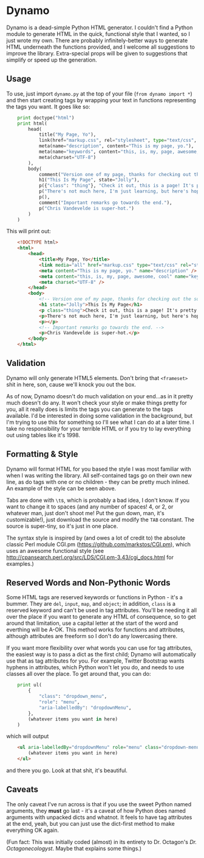 Dynamo
======

Dynamo is a dead-simple Python HTML generator. I couldn't find a Python module
to generate HTML in the quick, functional style that I wanted, so I just wrote
my own. There are probably infinitely-better ways to generate HTML underneath
the functions provided, and I welcome all suggestions to improve the library.
Extra-special props will be given to suggestions that simplify or speed up the
generation.

Usage
-----
To use, just import `dynamo.py` at the top of your file (`from dynamo import *`)
and then start creating tags by wrapping your text in functions representing the
tags you want. It goes like so:

```python
    print doctype("html")
    print html(
        head(
            title("My Page, Yo"),
            link(href="markup.css", rel="stylesheet", type="text/css", media="all"),
            meta(name="description", content="This is my page, yo."),
            meta(name="keywords", content="this, is, my, page, awesome, cool"),
            meta(charset="UTF-8")
        ),
        body(
            comment("Version one of my page, thanks for checking out the source."),
            h1("This Is My Page", state="Jolly"),
            p({"class": "thing"}, "Check it out, this is a page! It's pretty rad, I'm pretty proud of it, to be honest. I hope you like it!"),
            p("There's not much here, I'm just learning, but here's hoping more will come."),
            p(),
            comment("Important remarks go towards the end."),
            p("Chris Vandevelde is super-hot.")
        )
    )
```

This will print out:

```html
    <!DOCTYPE html>
    <html>
        <head>
            <title>My Page, Yo</title>
            <link media="all" href="markup.css" type="text/css" rel="stylesheet" />
            <meta content="This is my page, yo." name="description" />
            <meta content="this, is, my, page, awesome, cool" name="keywords" />
            <meta charset="UTF-8" />
        </head>
        <body>
            <!-- Version one of my page, thanks for checking out the source. -->
            <h1 state="Jolly">This Is My Page</h1>
            <p class="thing">Check it out, this is a page! It's pretty rad, I'm pretty proud of it, to be honest. I hope you like it!</p>
            <p>There's not much here, I'm just learning, but here's hoping more will come.</p>
            <p></p>
            <!-- Important remarks go towards the end. -->
            <p>Chris Vandevelde is super-hot.</p>
        </body>
    </html>
```

Validation
----------
Dynamo will only generate HTML5 elements. Don't bring that `<frameset>` shit in
here, son, cause we'll knock you out the box.

As of now, Dynamo doesn't do much validation on your end...as in it pretty much
doesn't do any. It won't check your style or make things pretty for you, all it
really does is limits the tags you can generate to the tags available. I'd be
interested in doing some validation in the background, but I'm trying to use
this for something so I'll see what I can do at a later time. I take no
responsibility for your terrible HTML or if you try to lay everything out using
tables like it's 1998.

Formatting & Style
------------------
Dynamo will format HTML for you based the style I was most familiar with when I
was writing the library. All self-contained tags go on their own new line, as
do tags with one or no children - they can be pretty much inlined. An example of
the style can be seen above.

Tabs are done with `\t`s, which is probably a bad idea, I don't know. If you
want to change it to spaces (and any number of spaces! 4, or 2, or whatever man,
just don't shoot me! Put the gun down, man, it's customizable!), just download
the source and modify the `TAB` constant. The source is super-tiny, so it's just
in one place.

The syntax style is inspired by (and owes a lot of credit to) the absolute
classic Perl module CGI.pm (https://github.com/markstos/CGI.pm), which uses an
awesome functional style
(see http://cpansearch.perl.org/src/LDS/CGI.pm-3.43/cgi_docs.html for examples.)

Reserved Words and Non-Pythonic Words
-------------------------------------
Some HTML tags are reserved keywords or functions in Python - it's a bummer.
They are `del`, `input`, `map`, and `object`; in addition, `class` is a reserved
keyword and can't be used in tag attributes. You'll be needing it all over the
place if you want to generate any HTML of consequence, so to get around that
limitation, use a capital letter at the start of the word and everthing will be
A-OK. This method works for functions and attributes, although attributes are
freeform so I don't do any lowercasing there.

If you want more flexibility over what words you can use for tag attributes, the
easiest way is to pass a dict as the first child; Dynamo will automatically
use that as tag attributes for you. For example, Twitter Bootstrap wants hyphens
in attributes, which Python won't let you do, and needs to use classes all over
the place. To get around that, you can do:

```python
    print ul(
        {
            "class": "dropdown_menu",
            "role": "menu",
            "aria-labelledBy": "dropdownMenu",
        },
        (whatever items you want in here)
    )
```

which will output

```html
    <ul aria-labelledBy="dropdownMenu" role="menu" class="dropdown-menu">
        (whatever items you want in here)
    </ul>
```

and there you go. Look at that shit, it's beautiful.

Caveats
-------
The only caveat I've run across is that if you use the sweet Python named
arguments, they **must** go last - it's a caveat of how Python does named
arguments with unpacked dicts and whatnot. It feels to have tag attributes
at the end, yeah, but you can just use the dict-first method to make
everything OK again.

(Fun fact: This was initially coded (almost) in its entirety to Dr. Octagon's
*Dr. Octagonecologyst*. Maybe that explains some things.)
